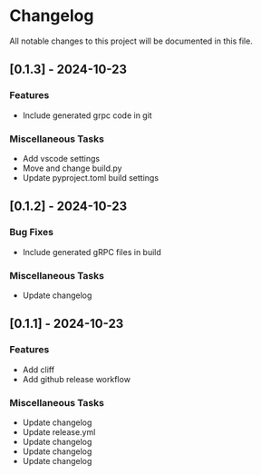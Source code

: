 # Changelog

All notable changes to this project will be documented in this file.

## [0.1.3] - 2024-10-23

### Features

- Include generated grpc code in git

### Miscellaneous Tasks

- Add vscode settings
- Move and change build.py
- Update pyproject.toml build settings

## [0.1.2] - 2024-10-23

### Bug Fixes

- Include generated gRPC files in build

### Miscellaneous Tasks

- Update changelog

## [0.1.1] - 2024-10-23

### Features

- Add cliff
- Add github release workflow

### Miscellaneous Tasks

- Update changelog
- Update release.yml
- Update changelog
- Update changelog
- Update changelog

<!-- generated by git-cliff -->
